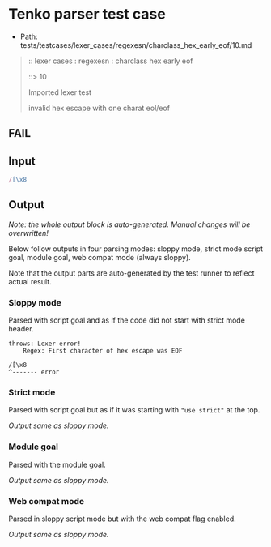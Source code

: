# Tenko parser test case

- Path: tests/testcases/lexer_cases/regexesn/charclass_hex_early_eof/10.md

> :: lexer cases : regexesn : charclass hex early eof
>
> ::> 10
>
> Imported lexer test
>
> invalid hex escape with one charat eol/eof

## FAIL

## Input

`````js
/[\x8
`````

## Output

_Note: the whole output block is auto-generated. Manual changes will be overwritten!_

Below follow outputs in four parsing modes: sloppy mode, strict mode script goal, module goal, web compat mode (always sloppy).

Note that the output parts are auto-generated by the test runner to reflect actual result.

### Sloppy mode

Parsed with script goal and as if the code did not start with strict mode header.

`````
throws: Lexer error!
    Regex: First character of hex escape was EOF

/[\x8
^------- error
`````

### Strict mode

Parsed with script goal but as if it was starting with `"use strict"` at the top.

_Output same as sloppy mode._

### Module goal

Parsed with the module goal.

_Output same as sloppy mode._

### Web compat mode

Parsed in sloppy script mode but with the web compat flag enabled.

_Output same as sloppy mode._
